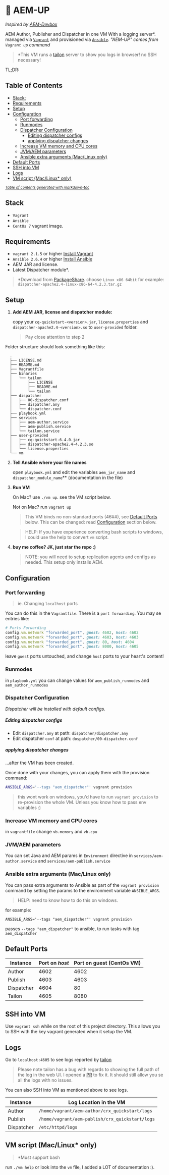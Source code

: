 # :rocket: AEM-UP

*Inspired by [AEM-Devbox](https://github.com/ObjectiveTruth/AEM-Devbox)*

AEM Author, Publisher and Dispatcher in one VM With a logging server\*. managed via [`Vagrant`](https://www.vagrantup.com) and provisioned via [`Ansible`](https://www.ansible.com/).  *"AEM-UP" comes from `Vagrant up` command*

> *This VM runs a [tailon](https://github.com/gvalkov/tailon) server to show you logs in browser! no SSH necessary!

TL;DR: 

## Table of Contents
  * [Stack:](#stack)
  * [Requirements](#requirements)
  * [Setup](#setup)
  * [Configuration](#configuration)
    + [Port forwarding](#port-forwarding)
    + [Runmodes](#runmodes)
    + [Dispatcher Configuration](#dispatcher-configuration)
        * [Editing dispatcher configs](#editing-dispatcher-configs)
        * [applying dispatcher changes](#applying-dispatcher-changes)
    + [Increase VM memory and CPU cores](#increase-vm-memory-and-cpu-cores)
    + [JVM/AEM parameters](#jvm-aem-parameters)
    + [Ansible extra arguments (Mac/Linux only)](#ansible-extra-arguments--mac-linux-only-)
  * [Default Ports](#default-ports)
  * [SSH into VM](#ssh-into-vm)
  * [Logs](#logs)
  * [VM script (Mac/Linux* only)](#vm-script--mac-linux--only-)

<small><i><a href='http://ecotrust-canada.github.io/markdown-toc/'>Table of contents generated with markdown-toc</a></i></small>


## Stack

  - `Vagrant`
  - `Ansible`
  - `CentOs 7` vagrant image.


## Requirements

- `vagrant 2.1.5` or higher [Install Vagrant](https://www.vagrantup.com/docs/installation/)
- `Ansible 2.6.4` or higher  [Install Ansible](http://docs.ansible.com/ansible/intro_installation.html)
- AEM JAR and license.
- Latest Dispatcher module*. 

> *Download from [PackageShare](https://www.adobeaemcloud.com/content/companies/public/adobe/dispatcher/dispatcher.html). choose `Linux x86 64bit` for example: `dispatcher-apache2.4-linux-x86-64-4.2.3.tar.gz`

## Setup

1. **Add AEM JAR, license and dispatcher module:**
	
	copy your `cq-quickstart-<version>.jar`, `license.properties` and `dispatcher-apache2.4-<version>.so` to `user-provided` folder.
	> Pay close attention to step 2

  Folder structure should look something like this:
  
  ```
	.
	├── LICENSE.md
	├── README.md
	├── Vagrantfile
	├── binaries
	│   └── tailon
	│       ├── LICENSE
	│       ├── README.md
	│       └── tailon
	├── dispatcher
	│   ├── 00-dispatcher.conf
	│   ├── dispatcher.any
	│   └── dispatcher.conf
	├── playbook.yml
	├── services
	│   ├── aem-author.service
	│   ├── aem-publish.service
	│   └── tailon.service
	├── user-provided
	│   ├── cq-quickstart-6.4.0.jar
	│   ├── dispatcher-apache2.4-4.2.3.so
	│   └── license.properties
	└── vm
  ```

2. **Tell Ansible where your file names**

	open `playbook.yml` and edit the variables `aem_jar_name` and `dispatcher_module_name`** (documentation in the file)

3. **Run VM**

	On Mac? use `./vm up`. see the VM script below.
	
	Not on Mac? run `vagrant up`
	
	> This VM binds no non-standard ports (46##), see [Default Ports](#default-ports) below. This can be changed: read [Configuration](#configuration) section below.
	
	> HELP: If you have experience converting bash scripts to windows, I could use the help to convert `vm` script.

4. **buy me coffee? JK, just star the repo :)**

	> NOTE: you will need to setup replication agents and configs as needed. This setup only installs AEM.


## Configuration

### Port forwarding
> ie. Changing `localhost` ports

You can do this in the `Vagrantfile`. There is a `port forwarding`. You may se entries like:

```ruby
# Ports Forwarding  
config.vm.network "forwarded_port", guest: 4602, host: 4602
config.vm.network "forwarded_port", guest: 4603, host: 4603
config.vm.network "forwarded_port", guest: 80, host: 4604
config.vm.network "forwarded_port", guest: 8080, host: 4605
``` 

leave `guest` ports untouched, and change `host` ports to your heart's content!

### Runmodes
in `playbook.yml` you can change values for `aem_publish_runmodes` and `aem_author_runmodes`

### Dispatcher Configuration
*Dispatcher will be installed with default configs.*

##### Editing dispatcher configs
  - Edit `dispatcher.any` at path:
    `dispatcher/dispatcher.any`
  - Edit dispatcher `conf` at path:
    `dospatcher/00-dispatcher.conf`

##### applying dispatcher changes
...after the VM has been created.

Once done with your changes, you can apply them with the provision command:

```sh
ANSIBLE_ARGS='--tags "aem_dispatcher"' vagrant provision
```
> this wont work on windows, you'd have to run `vagrant provision` to re-provision the whole VM. Unless you know how to pass env variables :)

### Increase VM memory and CPU cores

in `vagrantfile` change `vb.memory` and `vb.cpu`

### JVM/AEM parameters
  
  You can set Java and AEM params in `Environment` directive in `services/aem-author.service` and `services/aem-publish.service`


### Ansible extra arguments (Mac/Linux only)
  You can pass extra arguments to Ansible as part of the `vagrant provision` command by setting the params to the environment variable `ANSIBLE_ARGS`.
  
  > HELP: need to know how to do this on windows.
  
  for example: 
  
  ```
  ANSIBLE_ARGS='--tags "aem_dispatcher"' vagrant provision
  ```
  
  passes `--tags "aem_dispatcher"` to ansible, to run tasks with tag `aem_dispatcher`


## Default Ports

| Instance   | Port on *host* | Port on guest (CentOs VM) |
|------------|----------------|---------------------------|
| Author     | 4602           | 4602                      |
| Publish    | 4603           | 4603                      |
| Dispatcher | 4604           | 80                        |
| Tailon     | 4605           | 8080                      |

## SSH into VM
Use `vagrant ssh` while on the root of this project directory.
This allows you to SSH with the key vagrant generated when it setup the VM.

## Logs

Go to `localhost:4605` to see logs reported by [tailon](https://github.com/gvalkov/tailon)

> Please note tailon has a bug with regards to showing the full path of the log in the web UI. I opened a [PR](https://github.com/gvalkov/tailon/pull/5) to fix it. It should still allow you se all the logs with no issues.

You can also SSH into VM as mentioned above to see logs.

| Instance   | Log Location in the VM                          |
|------------|-------------------------------------------------|
| Author     | `/home/vagrant/aem-author/crx_quickstart/logs`  |
| Publish    | `/home/vagrant/aem-publish/crx_quickstart/logs` |
| Dispatcher | `/etc/httpd/logs`                               |

## VM script (Mac/Linux* only)

> *Must support bash

run `./vm help` or look into the `vm` file, I added a LOT of documentation :).
